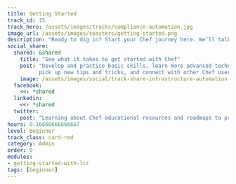 ```yaml
---
title: Getting Started
track_id: 15
track_hero: /assets/images/tracks/compliance-automation.jpg
image_url: /assets/images/coasters/getting-started.png
description: "Ready to dig in? Start your Chef journey here. We’ll talk about how to get started, what to do first and where to go next."
social_share:
  shared: &shared
    title: "See what it takes to get started with Chef"
    post: "Develop and practice basic skills, learn more advanced techniques,
          pick up new tips and tricks, and connect with other Chef users. Get Rallygoing today."
    image: /assets/images/social/track-share-infrastructure-automation.png
  facebook:
    <<: *shared
  linkedin:
    <<: *shared
  twitter:
    post: "Learning about Chef educational resources and roadmaps to proficiency via 'Getting Started' learning module. You can, too!"
hours: 0.16666666666667
level: Beginner
track_class: card-red
category: Admin
order: 0
modules:
- getting-started-with-lcr
tags: [beginner]
---
```

